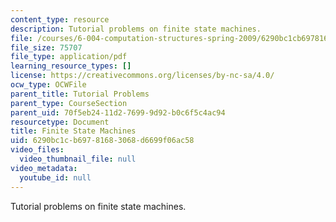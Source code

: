 ```yaml
---
content_type: resource
description: Tutorial problems on finite state machines.
file: /courses/6-004-computation-structures-spring-2009/6290bc1cb69781683068d6699f06ac58_MIT6004s09tutor07.pdf
file_size: 75707
file_type: application/pdf
learning_resource_types: []
license: https://creativecommons.org/licenses/by-nc-sa/4.0/
ocw_type: OCWFile
parent_title: Tutorial Problems
parent_type: CourseSection
parent_uid: 70f5eb24-11d2-7699-9d92-b0c6f5c4ac94
resourcetype: Document
title: Finite State Machines
uid: 6290bc1c-b697-8168-3068-d6699f06ac58
video_files:
  video_thumbnail_file: null
video_metadata:
  youtube_id: null
---
```

Tutorial problems on finite state machines.